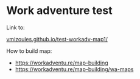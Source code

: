 # Work adventure test

Link to:

[vmizoules.github.io/test-workadv-map1/](https://vmizoules.github.io/test-workadv-map1/)

How to build map:

- https://workadventu.re/map-building
- https://workadventu.re/map-building/wa-maps
